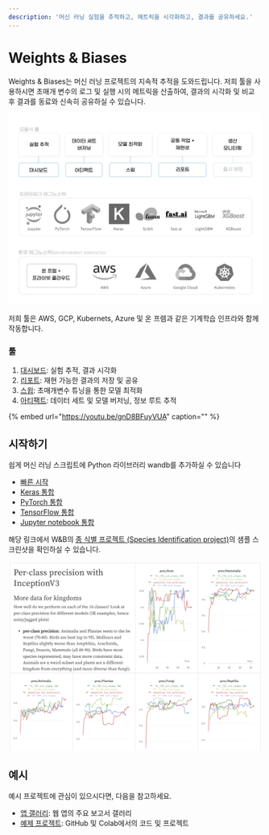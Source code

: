 ```yaml
---
description: '머신 러닝 실험을 추적하고, 메트릭을 시각화하고, 결과를 공유하세요.'
---
```


# Weights & Biases

Weights & Biases는 머신 러닝 프로젝트의 지속적 추적을 도와드립니다. 저희 툴을 사용하시면 초매개 변수의 로그 및 실행 시의 메트릭을 산출하여, 결과의 시각화 및 비교 후 결과를 동료와 신속히 공유하실 수 있습니다.

![](.gitbook/assets/dsbuffer%20%281%29%20%281%29%20%281%29%20%281%29.jpg)

저희 툴은 AWS, GCP, Kubernets, Azure 및 온 프렘과 같은 기계학습 인프라와 함께 작동합니다.

### **툴**

1.  [대시보드](https://docs.wandb.com/app): 실험 추적, 결과 시각화
2.  [리포트](https://docs.wandb.com/reports): 재현 가능한 결과의 저장 및 공유
3.  [스윕](https://docs.wandb.com/sweeps): 초매개변수 튜닝을 통한 모델 최적화
4.  [아티팩트](https://docs.wandb.com/artifacts): 데이터 세트 및 모델 버저닝, 정보 루트 추적

{% embed url="https://youtu.be/gnD8BFuyVUA" caption="" %}

##  **시작하기**

 쉽게 머신 러닝 스크립트에 Python 라이브러리 wandb를 추가하실 수 있습니다

*  ​[빠른 시작](https://docs.wandb.com/quickstart)**​**
* [Keras 통합](https://docs.wandb.com/library/integrations/keras)
* [PyTorch 통합](https://docs.wandb.com/library/integrations/pytorch)
* [TensorFlow 통합](https://docs.wandb.com/library/integrations/tensorflow)
* [Jupyter notebook 통합](https://docs.wandb.com/library/integrations/jupyter)

해당 링크에서 W&B의 [종 식별 프로젝트 \(Species Identification project\)](https://app.wandb.ai/stacey/curr_learn/reports?view=stacey%2FSpecies%20Identification)의 샘플 스크린샷을 확인하실 수 있습니다.

![](.gitbook/assets/screen-shot-2020-08-07-at-1.16.16-pm.png)

##  **예시**

예시 프로젝트에 관심이 있으시다면, 다음을 참고하세요.

* [앱 갤러리](https://app.wandb.ai/gallery): 웹 앱의 주요 보고서 갤러리
* [예제 프로젝트](https://docs.wandb.com/examples): GitHub 및 Colab에서의 코드 및 프로젝트

